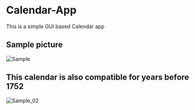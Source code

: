 # Calendar-App
This is a simple GUI based Calendar app

## Sample picture
![Sample](https://user-images.githubusercontent.com/55107082/121405999-49b9b600-c97b-11eb-9a39-c810431e2cd3.png)

## This calendar is also compatible for years before 1752
![Sample_02](https://user-images.githubusercontent.com/55107082/121539337-36622580-ca23-11eb-9ba8-1d27fefc93a0.png)
